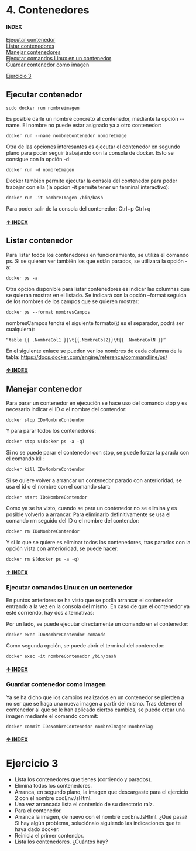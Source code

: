 # 4. Contenedores

#### <a name="INDEX">INDEX</a>


[Ejecutar contenedor](#Ejecutar)<br>
[Listar contenedores](#Listar)<br>
[Manejar contenedores](#Manejar)<br>
[Ejecutar comandos Linux en un contenedor](#EjecutarLinux)<br>
[Guardar contenedor como imagen](#Guardar)<br>

[Ejercicio 3](#Ejercicio3)




## <a name="Ejecutar">Ejecutar contenedor</a>

    sudo docker run nombreimagen
  
Es posible darle un nombre concreto al contenedor, mediante la opción --name. El nombre
no puede estar asignado ya a otro contenedor:

    docker run --name nombreContenedor nombreImage

Otra de las opciones interesantes es ejecutar el contenedor en segundo plano para poder
seguir trabajando con la consola de docker. Esto se consigue con la opción -d:

    docker run -d nombreImagen
    
Docker también permite ejecutar la consola del contenedor para poder trabajar con ella (la
opción -it permite tener un terminal interactivo):

    docker run -it nombreImagen /bin/bash
    
Para poder salir de la consola del contenedor: Ctrl+p Ctrl+q

#### [↑  INDEX](#INDEX)

## <a name="Listar">Listar contenedor</a>

Para listar todos los contenedores en funcionamiento, se utiliza el comando ps. Si se
quieren ver también los que están parados, se utilizará la opción -a:

    docker ps -a
    
Otra opción disponible para listar contenedores es indicar las columnas que se quieran
mostrar en el listado. Se indicará con la opción –format seguida de los nombres de los campos
que se quieren mostrar:

    docker ps --format nombresCampos
    
nombresCampos tendrá el siguiente formato(\t es el separador, podrá ser cualquiera):

    “table {{ .NombreCol1 }}\t{{.NombreCol2}}\t{{ .NombreColN }}”
    
En el siguiente enlace se pueden ver los nombres de cada columna de la tabla:
https://docs.docker.com/engine/reference/commandline/ps/


#### [↑  INDEX](#INDEX)

## <a name="Manejar">Manejar contenedor</a>

Para parar un contenedor en ejecución se hace uso del comando stop y es necesario
indicar el ID o el nombre del contendor:

    docker stop IDoNombreContendor

Y para parar todos los contenedores:

    docker stop $(docker ps -a -q)

Si no se puede parar el contenedor con stop, se puede forzar la parada con el comando kill:

    docker kill IDoNombreContendor
    

Si se quiere volver a arrancar un contenedor parado con anterioridad, se usa el id o el
nombre con el comando start:

    docker start IDoNombreContendor
    
Como ya se ha visto, cuando se para un contenedor no se elimina y es posible volverlo a
arrancar. Para eliminarlo definitivamente se usa el comando rm seguido del ID o el nombre del
contendor:

    docker rm IDoNombreContendor
    
Y si lo que se quiere es eliminar todos los contenedores, tras pararlos con la opción vista
con anterioridad, se puede hacer:

    docker rm $(docker ps -a -q)
    

#### [↑  INDEX](#INDEX)

### <a name="EjecutarLinux">Ejecutar comandos Linux en un contenedor</a>

En puntos anteriores se ha visto que se podía arrancar el contenedor entrando a la vez en
la consola del mismo. En caso de que el contenedor ya esté corriendo, hay dos alternativas:

Por un lado, se puede ejecutar directamente un comando en el contenedor:

    docker exec IDoNombreContendor comando
    
Como segunda opción, se puede abrir el terminal del contenedor:

    docker exec -it nombreContenedor /bin/bash
    

#### [↑  INDEX](#INDEX)

### <a name="Guardar">Guardar contenedor como imagen</a>

Ya se ha dicho que los cambios realizados en un contenedor se pierden a no ser que se
haga una nueva imagen a partir del mismo. Tras detener el contenedor al que se le han
aplicado ciertos cambios, se puede crear una imagen mediante el comando commit:

    docker commit IDoNombreContenedor nombreImagen:nombreTag
    


#### [↑  INDEX](#INDEX)

# <a name="Ejercicio3">Ejercicio 3</a>

- Lista los contenedores que tienes (corriendo y parados).
- Elimina todos los contenedores.
- Arranca, en segundo plano, la imagen que descargaste para el ejercicio 2 con el
nombre codEnvJsHtml.
- Una vez arrancada lista el contenido de su directorio raíz.
- Para el contenedor.
- Arranca la imagen, de nuevo con el nombre codEnvJsHtml. ¿Qué pasa? Si hay
algún problema, soluciónalo siguiendo las indicaciones que te haya dado docker.
- Reinicia el primer contendor.
- Lista los contenedores. ¿Cuántos hay?
    
